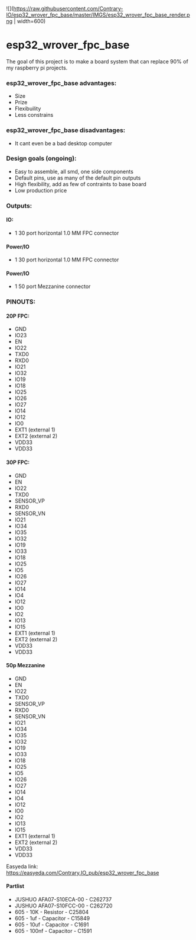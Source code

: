 
![](https://raw.githubusercontent.com/Contrary-IO/esp32_wrover_fpc_base/master/IMGS/esp32_wrover_fpc_base_render.png | width=600)
                                                                                                                                   
# esp32_wrover_fpc_base
The goal of this project is to make a board system that can replace 90% of my raspberry pi projects.

### esp32_wrover_fpc_base advantages:

* Size
* Prize
* Flexibuility
* Less constrains

### esp32_wrover_fpc_base disadvantages:
* It cant even be a bad desktop computer

### Design goals (ongoing):
* Easy to assemble, all smd, one side components
* Default pins, use as many of the default pin outputs
* High flexibility, add as few of contraints to base board
* Low production price

### Outputs:

#### IO:
* 1 30 port horizontal 1.0 MM FPC connector
#### Power/IO
* 1 30 port horizontal 1.0 MM FPC connector
#### Power/IO
* 1 50 port Mezzanine connector
 
### PINOUTS:
#### 20P FPC:
* GND
* IO23
* EN
* IO22
* TXD0
* RXD0
* IO21
* IO32
* IO19
* IO18
* IO25
* IO26
* IO27
* IO14
* IO12
* IO0
* EXT1 (external 1)
* EXT2 (external 2)
* VDD33
* VDD33

#### 30P FPC:
* GND
* EN
* IO22
* TXD0
* SENSOR_VP
* RXD0
* SENSOR_VN
* IO21
* IO34
* IO35
* IO32
* IO19
* IO33
* IO18
* IO25
* IO5
* IO26
* IO27
* IO14
* IO4
* IO12
* IO0
* IO2
* IO13
* IO15
* EXT1 (external 1)
* EXT2 (external 2)
* VDD33
* VDD33

#### 50p Mezzanine
* GND
* EN
* IO22
* TXD0
* SENSOR_VP
* RXD0
* SENSOR_VN
* IO21
* IO34
* IO35
* IO32
* IO19
* IO33
* IO18
* IO25
* IO5
* IO26
* IO27
* IO14
* IO4
* IO12
* IO0
* IO2
* IO13
* IO15
* EXT1 (external 1)
* EXT2 (external 2)
* VDD33
* VDD33

Easyeda link:
https://easyeda.com/Contrary.IO_pub/esp32_wrover_fpc_base

#### Partlist
* JUSHUO AFA07-S10ECA-00 - C262737
* JUSHUO AFA07-S10FCC-00  - C262720
* 605 - 10K - Resistor - C25804
* 605 - 1uf - Capacitor - C15849
* 605 - 10uf - Capacitor - C1691
* 605 - 100nf - Capacitor - C1591

